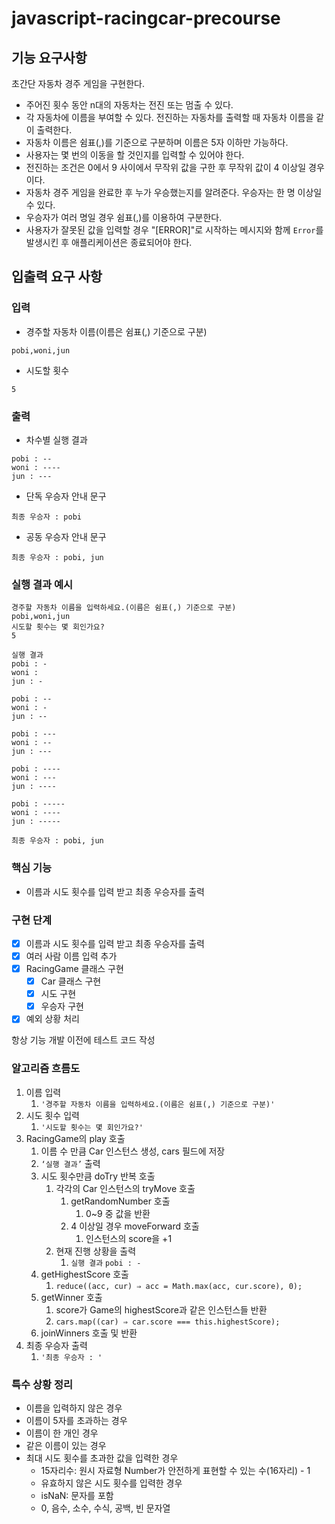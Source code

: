 # javascript-racingcar-precourse

## 기능 요구사항

초간단 자동차 경주 게임을 구현한다.

- 주어진 횟수 동안 n대의 자동차는 전진 또는 멈출 수 있다.
- 각 자동차에 이름을 부여할 수 있다. 전진하는 자동차를 출력할 때 자동차 이름을 같이 출력한다.
- 자동차 이름은 쉼표(,)를 기준으로 구분하며 이름은 5자 이하만 가능하다.
- 사용자는 몇 번의 이동을 할 것인지를 입력할 수 있어야 한다.
- 전진하는 조건은 0에서 9 사이에서 무작위 값을 구한 후 무작위 값이 4 이상일 경우이다.
- 자동차 경주 게임을 완료한 후 누가 우승했는지를 알려준다. 우승자는 한 명 이상일 수 있다.
- 우승자가 여러 명일 경우 쉼표(,)를 이용하여 구분한다.
- 사용자가 잘못된 값을 입력할 경우 "[ERROR]"로 시작하는 메시지와 함께 `Error`를 발생시킨 후 애플리케이션은 종료되어야 한다.

## 입출력 요구 사항

### **입력**

- 경주할 자동차 이름(이름은 쉼표(,) 기준으로 구분)

```plain
pobi,woni,jun
```

- 시도할 횟수

```plain
5
```

### **출력**

- 차수별 실행 결과

```plain
pobi : --
woni : ----
jun : ---
```

- 단독 우승자 안내 문구

```plain
최종 우승자 : pobi
```

- 공동 우승자 안내 문구

```plain
최종 우승자 : pobi, jun
```

### **실행 결과 예시**

```plain
경주할 자동차 이름을 입력하세요.(이름은 쉼표(,) 기준으로 구분)
pobi,woni,jun
시도할 횟수는 몇 회인가요?
5

실행 결과
pobi : -
woni :
jun : -

pobi : --
woni : -
jun : --

pobi : ---
woni : --
jun : ---

pobi : ----
woni : ---
jun : ----

pobi : -----
woni : ----
jun : -----

최종 우승자 : pobi, jun
```

### 핵심 기능

- 이름과 시도 횟수를 입력 받고 최종 우승자를 출력

### 구현 단계

- [x] 이름과 시도 횟수를 입력 받고 최종 우승자를 출력
- [x] 여러 사람 이름 입력 추가
- [x] RacingGame 클래스 구현
  - [x] Car 클래스 구현
  - [x] 시도 구현
  - [x] 우승자 구현
- [x] 예외 상황 처리

항상 기능 개발 이전에 테스트 코드 작성

### 알고리즘 흐름도

1. 이름 입력
    1. `'경주할 자동차 이름을 입력하세요.(이름은 쉼표(,) 기준으로 구분)'`
2. 시도 횟수 입력
    1. `'시도할 횟수는 몇 회인가요?'`
3. RacingGame의 play 호출
    1. 이름 수 만큼 Car 인스턴스 생성, cars 필드에 저장
    2. `‘실행 결과’` 출력
    3. 시도 횟수만큼 doTry 반복 호출
        1. 각각의 Car 인스턴스의 tryMove 호출
            1. getRandomNumber 호출
                1. 0~9 중 값을 반환
            2. 4 이상일 경우 moveForward 호출
                1. 인스턴스의 score을 +1
        2. 현재 진행 상황을 출력
            1. `실행 결과`
            `pobi : -`
    4. getHighestScore 호출
        1. `reduce((acc, cur) ⇒ acc = Math.max(acc, cur.score), 0);`
    5. getWinner 호출
        1. score가 Game의 highestScore과 같은 인스턴스들 반환
        2. `cars.map((car) ⇒ car.score === this.highestScore);`
    6. joinWinners 호출 및 반환
4. 최종 우승자 출력
    1. `'최종 우승자 : '`

### 특수 상황 정리

- 이름을 입력하지 않은 경우
- 이름이 5자를 초과하는 경우
- 이름이 한 개인 경우
- 같은 이름이 있는 경우
- 최대 시도 횟수를 초과한 값을 입력한 경우
  - 15자리수: 원시 자료형 Number가 안전하게 표현할 수 있는 수(16자리) - 1
  - 유효하지 않은 시도 횟수를 입력한 경우
  - isNaN: 문자를 포함
  - 0, 음수, 소수, 수식, 공백, 빈 문자열
